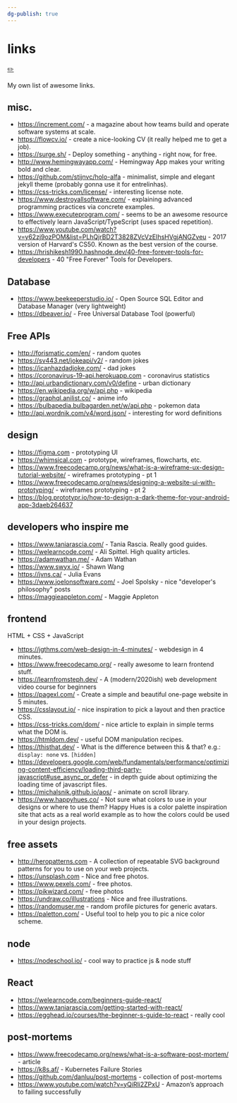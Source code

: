 ```yaml
---
dg-publish: true
---
```

# links
[✏️](https://github.com/meleu/my-notes/edit/master/links.md)

My own list of awesome links.


## misc.

- <https://increment.com/> - a magazine about how teams build and operate software systems at scale.
- <https://flowcv.io/> - create a nice-looking CV (it really helped me to get a job).
- <https://surge.sh/> - Deploy something - anything - right now, for free.
- <http://www.hemingwayapp.com/> - Hemingway App makes your writing bold and clear.
- <https://github.com/stijnvc/holo-alfa> - minimalist, simple and elegant jekyll theme (probably gonna use it for entrelinhas).
- <https://css-tricks.com/license/> - interesting license note.
- <https://www.destroyallsoftware.com/> - explaining advanced programming practices via concrete examples.
- <https://www.executeprogram.com/> - seems to be an awesome resource to effectively learn JavaScript/TypeScript (uses spaced repetition).
- <https://www.youtube.com/watch?v=y62zj9ozPOM&list=PLhQjrBD2T3828ZVcVzEIhsHVgjANGZveu> - 2017 version of Harvard's CS50. Known as the best version of the course.
- <https://hrishikesh1990.hashnode.dev/40-free-forever-tools-for-developers> - 40 "Free Forever" Tools for Developers.

## Database

- <https://www.beekeeperstudio.io/> - Open Source SQL Editor and Database Manager (very lightweight)
- <https://dbeaver.io/> - Free Universal Database Tool (powerful)


## Free APIs

- <http://forismatic.com/en/> - random quotes
- <https://sv443.net/jokeapi/v2/> - random jokes
- <https://icanhazdadjoke.com/> - dad jokes
- <https://coronavirus-19-api.herokuapp.com> - coronavirus statistics
- <http://api.urbandictionary.com/v0/define> - urban dictionary
- <https://en.wikipedia.org/w/api.php> - wikipedia
- <https://graphql.anilist.co/> - anime info
- <https://bulbapedia.bulbagarden.net/w/api.php> - pokemon data
- <http://api.wordnik.com/v4/word.json/> - interesting for word definitions


## design

- <https://figma.com> - prototyping UI
- <https://whimsical.com> - prototype, wireframes, flowcharts, etc.
- <https://www.freecodecamp.org/news/what-is-a-wireframe-ux-design-tutorial-website/> - wireframes prototyping - pt 1
- <https://www.freecodecamp.org/news/designing-a-website-ui-with-prototyping/> - wireframes prototyping - pt 2
- <https://blog.prototypr.io/how-to-design-a-dark-theme-for-your-android-app-3daeb264637>


## developers who inspire me

- <https://www.taniarascia.com/> - Tania Rascia. Really good guides.
- <https://welearncode.com/> - Ali Spittel. High quality articles.
- <https://adamwathan.me/> - Adam Wathan
- <https://www.swyx.io/> - Shawn Wang
- <https://jvns.ca/> - Julia Evans
- <https://www.joelonsoftware.com/> - Joel Spolsky - nice "developer's philosophy" posts
- <https://maggieappleton.com/> - Maggie Appleton



## frontend

HTML + CSS + JavaScript

- <https://jgthms.com/web-design-in-4-minutes/> - webdesign in 4 minutes.
- <https://www.freecodecamp.org/> - really awesome to learn frontend stuff.
- <https://learnfromsteph.dev/> - A (modern/2020ish) web development video course for beginners 
- <https://pagexl.com/> - Create a simple and beautiful one-page website in 5 minutes.
- <https://csslayout.io/> - nice inspiration to pick a layout and then practice CSS.
- <https://css-tricks.com/dom/> - nice article to explain in simple terms what the DOM is.
- <https://htmldom.dev/> - useful DOM manipulation recipes.
- <https://thisthat.dev/> - What is the difference between this & that? e.g.: `display: none` vs. `[hidden]`
- <https://developers.google.com/web/fundamentals/performance/optimizing-content-efficiency/loading-third-party-javascript#use_async_or_defer> - in depth guide about optimizing the loading time of javascript files.
- <https://michalsnik.github.io/aos/> - animate on scroll library.
- <https://www.happyhues.co/> - Not sure what colors to use in your designs or where to use them? Happy Hues is a color palette inspiration site that acts as a real world example as to how the colors could be used in your design projects.


## free assets

- <http://heropatterns.com> - A collection of repeatable SVG background patterns for you to use on your web projects.
- <https://unsplash.com> - Nice and free photos.
- <https://www.pexels.com/> - free photos.
- <https://pikwizard.com/> - free photos
- <https://undraw.co/illustrations> - Nice and free illustrations.
- <https://randomuser.me> - random profile pictures for generic avatars.
- <https://paletton.com/> - Useful tool to help you to pic a nice color scheme.


## node

- <https://nodeschool.io/> - cool way to practice js & node stuff


## React

- <https://welearncode.com/beginners-guide-react/>
- <https://www.taniarascia.com/getting-started-with-react/>
- <https://egghead.io/courses/the-beginner-s-guide-to-react> - really cool



## post-mortems

- <https://www.freecodecamp.org/news/what-is-a-software-post-mortem/> - article
- <https://k8s.af/> - Kubernetes Failure Stories
- <https://github.com/danluu/post-mortems> - collection of post-mortems
- <https://www.youtube.com/watch?v=yQiRli2ZPxU> - Amazon’s approach to failing successfully

